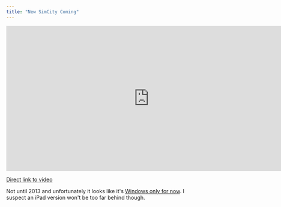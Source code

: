 ```yaml
---
title: "New SimCity Coming"
---
```

<p><iframe width="759" height="386" src="https://www.youtube.com/embed/T70evBJE93s" frameborder="0" allowfullscreen></iframe></p>
<p><a href="https://youtu.be/T70evBJE93s">Direct link to video</a></p>
<p>Not until 2013 and unfortunately it looks like it's <a href="https://www.simcity.com">Windows only for now</a>. I suspect an iPad version won't be too far behind though.</p>
